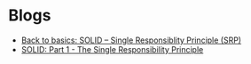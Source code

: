 # Blogs

- [Back to basics: SOLID – Single Responsiblity Principle (SRP)](https://knplabs.com/en/blog/back-to-basics-solid-single-responsiblity-principle-srp)
- [SOLID: Part 1 - The Single Responsibility Principle](https://code.tutsplus.com/tutorials/solid-part-1-the-single-responsibility-principle--net-36074)
